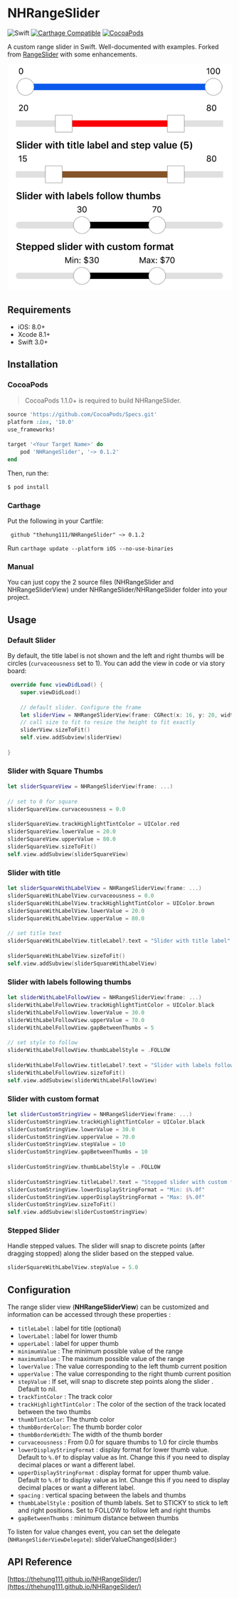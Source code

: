 # NHRangeSlider
![Swift](http://img.shields.io/badge/swift-3.0-brightgreen.svg)&nbsp;[![Carthage Compatible](https://img.shields.io/badge/Carthage-compatible-4BC51D.svg?style=flat)](https://github.com/Carthage/Carthage)&nbsp;[![CocoaPods](https://img.shields.io/cocoapods/v/NHRangeSlider.svg)](https://github.com/thehung111/NHRangeSlider)


A custom range slider in Swift. Well-documented with examples. Forked from [RangeSlider](https://github.com/warchimede/RangeSlider) with some enhancements.

<img src="screenshot.png" />

## Requirements

- iOS: 8.0+
- Xcode 8.1+
- Swift 3.0+

## Installation

### CocoaPods

> CocoaPods 1.1.0+ is required to build NHRangeSlider.

```ruby
source 'https://github.com/CocoaPods/Specs.git'
platform :ios, '10.0'
use_frameworks!

target '<Your Target Name>' do
    pod 'NHRangeSlider', '~> 0.1.2'
end
```

Then, run the:

```bash
$ pod install
```

### Carthage

Put the following in your Cartfile:

```ogdl
 github "thehung111/NHRangeSlider" ~> 0.1.2
```
 
Run `carthage update --platform iOS --no-use-binaries` 


### Manual

You can just copy the 2 source files (NHRangeSlider and NHRangeSliderView) under NHRangeSlider/NHRangeSlider folder into your project.

## Usage

### Default Slider

By default, the title label is not shown and the left and right thumbs will be circles (`curvaceousness` set to 1). You can add the view in code or via story board:

```swift
 override func viewDidLoad() {
    super.viewDidLoad()
    
    // default slider. Configure the frame
    let sliderView = NHRangeSliderView(frame: CGRect(x: 16, y: 20, width: self.view.bounds.width - 32, height: 80) )
    // call size to fit to resize the height to fit exactly
    sliderView.sizeToFit()
    self.view.addSubview(sliderView)

}
```

### Slider with Square Thumbs

```swift
let sliderSquareView = NHRangeSliderView(frame: ...)

// set to 0 for square
sliderSquareView.curvaceousness = 0.0

sliderSquareView.trackHighlightTintColor = UIColor.red
sliderSquareView.lowerValue = 20.0
sliderSquareView.upperValue = 80.0
sliderSquareView.sizeToFit()
self.view.addSubview(sliderSquareView)
``` 

### Slider with title

```swift
let sliderSquareWithLabelView = NHRangeSliderView(frame: ...)
sliderSquareWithLabelView.curvaceousness = 0.0
sliderSquareWithLabelView.trackHighlightTintColor = UIColor.brown
sliderSquareWithLabelView.lowerValue = 20.0
sliderSquareWithLabelView.upperValue = 80.0

// set title text
sliderSquareWithLabelView.titleLabel?.text = "Slider with title label"

sliderSquareWithLabelView.sizeToFit()
self.view.addSubview(sliderSquareWithLabelView)
```

### Slider with labels following thumbs

```swift
let sliderWithLabelFollowView = NHRangeSliderView(frame: ...)
sliderWithLabelFollowView.trackHighlightTintColor = UIColor.black
sliderWithLabelFollowView.lowerValue = 30.0
sliderWithLabelFollowView.upperValue = 70.0
sliderWithLabelFollowView.gapBetweenThumbs = 5

// set style to follow
sliderWithLabelFollowView.thumbLabelStyle = .FOLLOW

sliderWithLabelFollowView.titleLabel?.text = "Slider with labels follow thumbs"
sliderWithLabelFollowView.sizeToFit()
self.view.addSubview(sliderWithLabelFollowView)
```

### Slider with custom format

```swift
let sliderCustomStringView = NHRangeSliderView(frame: ...)
sliderCustomStringView.trackHighlightTintColor = UIColor.black
sliderCustomStringView.lowerValue = 30.0
sliderCustomStringView.upperValue = 70.0
sliderCustomStringView.stepValue = 10
sliderCustomStringView.gapBetweenThumbs = 10
    
sliderCustomStringView.thumbLabelStyle = .FOLLOW
    
sliderCustomStringView.titleLabel?.text = "Stepped slider with custom format"
sliderCustomStringView.lowerDisplayStringFormat = "Min: $%.0f"
sliderCustomStringView.upperDisplayStringFormat = "Max: $%.0f"
sliderCustomStringView.sizeToFit()
self.view.addSubview(sliderCustomStringView)

```

### Stepped Slider

Handle stepped values. The slider will snap to discrete points (after dragging stopped) along the slider based on the stepped value.

```swift
sliderSquareWithLabelView.stepValue = 5.0
```

## Configuration

The range slider view (**NHRangeSliderView**) can be customized and information can be accessed through these properties :

  + `titleLabel` : label for title (optional)
  + `lowerLabel` : label for lower thumb
  + `upperLabel` : label for upper thumb
  + `minimumValue` : The minimum possible value of the range
  + `maximumValue` : The maximum possible value of the range
  + `lowerValue` : The value corresponding to the left thumb current position
  + `upperValue` : The value corresponding to the right thumb current position
  + `stepValue` : If set, will snap to discrete step points along the slider . Default to nil.
  + `trackTintColor` : The track color
  + `trackHighlightTintColor` : The color of the section of the track located between the two thumbs
  + `thumbTintColor`: The thumb color
  + `thumbBorderColor`: The thumb border color
  + `thumbBorderWidth`: The width of the thumb border
  + `curvaceousness` : From 0.0 for square thumbs to 1.0 for circle thumbs
  + `lowerDisplayStringFormat` : display format for lower thumb value. Default to `%.0f` to display value as Int. Change this if you need to display decimal places or want a different label.
  + `upperDisplayStringFormat` : display format for upper thumb value. Default to `%.0f` to display value as Int. Change this if you need to display decimal places or want a different label.
  + `spacing` : vertical spacing between the labels and thumbs
  + `thumbLabelStyle` : position of thumb labels. Set to STICKY to stick to left and right positions. Set to FOLLOW to follow left and right thumbs 
  + `gapBetweenThumbs` : minimum distance between thumbs

  To listen for value changes event, you can set the delegate (`NHRangeSliderViewDelegate`): sliderValueChanged(slider:)

## API Reference

[https://thehung111.github.io/NHRangeSlider/](https://thehung111.github.io/NHRangeSlider/)




